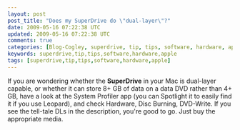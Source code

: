 ```yaml
---           
layout: post
post_title: "Does my SuperDrive do \"dual-layer\"?"
date: 2009-05-16 07:22:38 UTC
updated: 2009-05-16 07:22:38 UTC
comments: true
categories: [Blog-Cogley, superdrive, tip, tips, software, hardware, apple]
keywords: superdrive,tip,tips,software,hardware,apple
tags: [superdrive,tip,tips,software,hardware,apple]
---
```

 

[](http://www.flickr.com/photos/81796435@N00/3527012412 "View 'Is SuperDrive Dual-Layer Capable?' on Flickr.com")If you are wondering whether the **SuperDrive** in your Mac is dual-layer capable, or whether it can store 8+ GB of data on a data DVD rather than 4+ GB, have a look at the System Profiler app (you can Spotlight it to easily find it if you use Leopard), and check Hardware, Disc Burning, DVD-Write. If you see the tell-tale DLs in the description, you're good to go. Just buy the appropriate media. 

